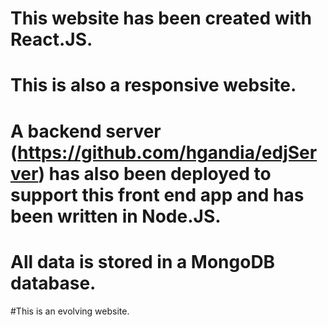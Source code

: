 # This website has been created with React.JS.
# This is also a responsive website.
# A backend server (https://github.com/hgandia/edjServer) has also been deployed to support this front end app and has been written in Node.JS.
# All data is stored in a MongoDB database.

#This is an evolving website.
